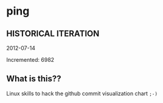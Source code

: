 # ping

## HISTORICAL ITERATION
2012-07-14

Incremented: 6982

## What is this?? 
Linux skills to hack the github commit visualization chart `;-)`

